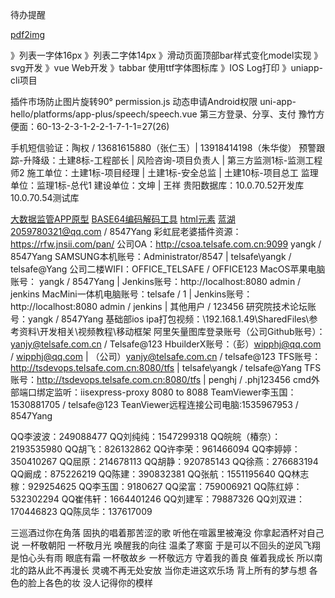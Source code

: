 待办提醒


[pdf2img](https://www.cnblogs.com/yang-2018/p/13972242.html)

》列表一字体16px
》列表二字体14px
》滑动页面顶部bar样式变化model实现
》svg开发
》vue Web开发
》tabbar 使用ttf字体图标库
》IOS Log打印
》uniapp-cli项目


插件市场防止图片旋转90°
permission.js 动态申请Android权限 uni-app-hello/platforms/app-plus/speech/speech.vue
第三方登录、分享、支付
豫竹方便面：60-13-2-3-1-2-2-1-7-1-1=27(26)

手机短信验证：陶权 / 13681615880（张仁玉）| 13918414198（朱华俊）
预警跟踪-升降级：土建8标-工程部长 | 风险咨询-项目负责人 | 第三方监测1标-监测工程师2
施工单位：土建1标-项目经理 | 土建1标-安全总监 | 土建10标-项目总工
监理单位：监理1标-总代1
建设单位：文坤 | 王祥
贵阳数据库：10.0.70.52开发库 10.0.70.54测试库


[大数据监管APP原型](https://obybci.axshare.com/#g=1&p=%E6%89%8B%E6%9C%BA%E5%8F%B7%E7%99%BB%E5%BD%95&id=fun81w)
[BASE64编码解码工具](http://tools.jb51.net/transcoding/base64)
[html元素](https://www.runoob.com/tags/html-reference.html)
[蓝湖](https://lanhuapp.com) 2059780321@qq.com / 8547Yang
彩虹屁老婆插件资源：https://rfw.jnsii.com/pan/
公司OA：http://csoa.telsafe.com.cn:9099 yangk / 8547Yang
SAMSUNG本机账号：Administrator/8547 | telsafe\yangk / telsafe@Yang
公司二楼WIFI：OFFICE_TELSAFE / OFFICE123
MacOS苹果电脑账号： yangk / 8547Yang | Jenkins账号：http://localhost:8080  admin / jenkins 
MacMini一体机电脑账号：telsafe / 1 | Jenkins账号：http://localhost:8080 admin / jenkins | 其他用户 / 123456
研究院技术论坛账号：yangk / 8547Yang
基础部ios ipa打包视频：\\192.168.1.49\SharedFiles\参考资料\开发相关\视频教程\移动框架
阿里矢量图库登录账号（公司Github账号）：yanjy@telsafe.com.cn / Telsafe@123
HbuilderX账号：（彭）wipphj@qq.com / wipphj@qq.com | （公司）yanjy@telsafe.com.cn / telsafe@123
TFS账号：http://tsdevops.telsafe.com.cn:8080/tfs | telsafe\yangk / telsafe@Yang
TFS账号：http://tsdevops.telsafe.com.cn:8080/tfs | penghj / .phj123456
cmd外部端口绑定监听：iisexpress-proxy 8080 to 8088
TeamViewer李玉国：1530881705 / telsafe@123
TeanViewer远程连接公司电脑:1535967953 / 8547Yang



QQ李波波：249088477
QQ刘纯纯：1547299318
QQ皖皖（椿奈）：2193535980
QQ胡飞：826132862
QQ许李荣：961466094
QQ李婷婷：350410267
QQ屈原：214678113
QQ胡静：920785143
QQ徐燕：276683194
QQ阚成：875226219
QQ陈建：390832381
QQ张航：1551195640
QQ林志稼：929254625
QQ李玉国：9180627
QQ梁富：759006921
QQ陈红婷：532302294
QQ崔伟轩：1664401246
QQ刘建军：79887326
QQ刘双进：170446823
QQ陈凤华：137617009




三巡酒过你在角落
固执的唱着那苦涩的歌
听他在喧嚣里被淹没
你拿起酒杯对自己说
一杯敬朝阳
一杯敬月光
唤醒我的向往 温柔了寒窗
于是可以不回头的逆风飞翔
是怕心头有雨 眼底有霜
一杯敬故乡
一杯敬远方
守着我的善良
催着我成长
所以南北的路从此不再漫长
灵魂不再无处安放
当你走进这欢乐场
背上所有的梦与想
各色的脸上各色的妆
没人记得你的模样

